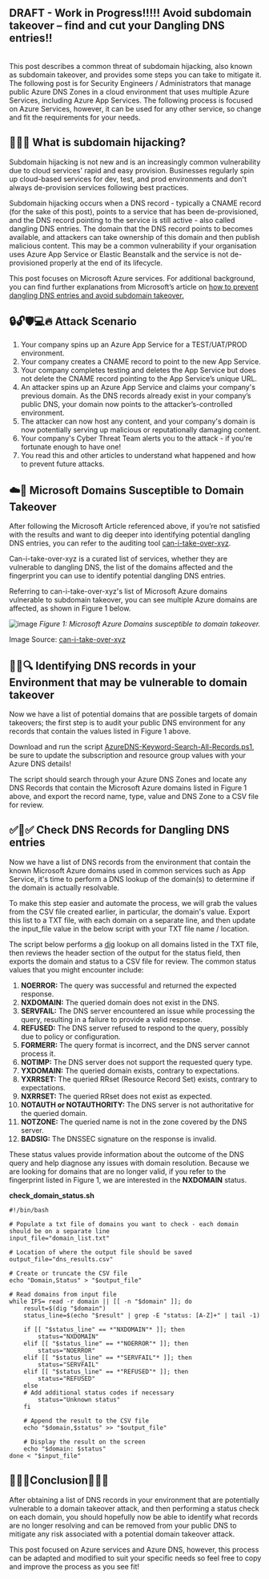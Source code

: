 <h2>DRAFT - Work in Progress!!!!! Avoid subdomain takeover – find and cut your Dangling DNS entries!!</h2>
<br>
This post describes a common threat of subdomain hijacking, also known as subdomain takeover, and provides some steps you can take to mitigate it. The following post is for Security Engineers / Administrators that manage public Azure DNS Zones in a cloud environment that uses multiple Azure Services, including Azure App Services. The following process is focused on Azure Services, however, it can be used for any other service, so change and fit the requirements for your needs.

<h2>🕵️‍♂️🌐 What is subdomain hijacking? </h2>
<p>
Subdomain hijacking is not new and is an increasingly common vulnerability due to cloud services' rapid and easy provision.  Businesses regularly spin up cloud-based services for dev, test, and prod environments and don't always de-provision services following best practices.
</p>

<p>
Subdomain hijacking occurs when a DNS record - typically a CNAME record (for the sake of this post), points to a service that has been de-provisioned, and the DNS record pointing to the service is still active - also called dangling DNS entries. The domain that the DNS record points to becomes available, and attackers can take ownership of this domain and then publish malicious content. This may be a common vulnerability if your organisation uses Azure App Service or Elastic Beanstalk and the service is not de-provisioned properly at the end of its lifecycle. 
</p>
<p>
This post focuses on Microsoft Azure services. For additional background, you can find further explanations from Microsoft’s article on <a href="https://learn.microsoft.com/en-us/azure/security/fundamentals/subdomain-takeover">how to prevent dangling DNS entries and avoid subdomain takeover.</a>
</p>

<h2>🔒🔓🛡️💻🔥 Attack Scenario </h2>
<ol>
<li>Your company spins up an Azure App Service for a TEST/UAT/PROD environment.</li>
<li>Your company creates a CNAME record to point to the new App Service.</li>
<li>Your company completes testing and deletes the App Service but does not delete the CNAME record pointing to the App Service’s unique URL. </li>
<li>An attacker spins up an Azure App Service and claims your company's previous domain. As the DNS records already exist in your company’s public DNS, your domain now points to the attacker’s-controlled environment.</li>
<li>The attacker can now host any content, and your company's domain is now potentially serving up malicious or reputationally damaging content.</li>
<li>Your company's Cyber Threat Team alerts you to the attack - if you're fortunate enough to have one!</li>
<li>You read this and other articles to understand what happened and how to prevent future attacks.</li>
</ol>

  
<h2>☁️🔵 Microsoft Domains Susceptible to Domain Takeover</h2>
<p>After following the Microsoft Article referenced above, if you’re not satisfied with the results and want to dig deeper into identifying potential dangling DNS entries, you can refer to the auditing tool <a href="https://github.com/EdOverflow/can-i-take-over-xyz">can-i-take-over-xyz</a>. 
<br/>
  
  Can-i-take-over-xyz is a curated list of services, whether they are vulnerable to dangling DNS, the list of the domains affected and the fingerprint you can use to identify potential dangling DNS entries. </p>
<p>
Referring to can-i-take-over-xyz's list of Microsoft Azure domains vulnerable to subdomain takeover, you can see multiple Azure domains are affected, as shown in Figure 1 below.

![image](https://github.com/Mrlukerwilkinson/Dangling-DNS/assets/140768032/a19228b9-b44c-4790-a8d9-7c4cb772662a)
*Figure 1: Microsoft Azure Domains susceptible to domain takeover.*

Image Source: [can-i-take-over-xyz](https://github.com/EdOverflow/can-i-take-over-xyz)
</p>

<h2>🕵️‍♂️🔍 Identifying DNS records in your Environment that may be vulnerable to domain takeover</h2>
<p>Now we have a list of potential domains that are possible targets of domain takeovers; the first step is to audit your public DNS environment for any records that contain the values listed in Figure 1 above.
<br/>
  
Download and run the script <a href="https://github.com/Mrlukerwilkinson/Dangling-DNS/blob/main/AzureDNS-Keyword-Search-All-Records.ps1">AzureDNS-Keyword-Search-All-Records.ps1</a>, be sure to update the subscription and resource group values with your Azure DNS details!
<br>

The script should search through your Azure DNS Zones and locate any DNS Records that contain the Microsoft Azure domains listed in Figure 1 above, and export the record name, type, value and DNS Zone to a CSV file for review. 
<br>
<h2>✅📝✅ Check DNS Records for Dangling DNS entries</h2>
Now we have a list of DNS records from the environment that contain the known Microsoft Azure domains used in common services such as App Service, it's time to perform a DNS lookup of the domain(s) to determine if the domain is actually resolvable.

To make this step easier and automate the process, we will grab the values from the CSV file created earlier, in particular, the domain's value. Export this list to a TXT file, with each domain on a separate line, and then update the input_file value in the below script with your TXT file name / location. 

The script below performs a <a href="https://linux.die.net/man/1/dig">dig</a> lookup on all domains listed in the TXT file, then reviews the header section of the output for the status field, then exports the domain and status to a CSV file for review. The common status values that you might encounter include:
<ol>
  <li><b>NOERROR:</b> The query was successful and returned the expected response.</li>
  <li><b>NXDOMAIN:</b> The queried domain does not exist in the DNS.</li>
  <li><b>SERVFAIL:</b> The DNS server encountered an issue while processing the query, resulting in a failure to provide a valid response.</li>
  <li><b>REFUSED:</b> The DNS server refused to respond to the query, possibly due to policy or configuration.</li>
  <li><b>FORMERR:</b> The query format is incorrect, and the DNS server cannot process it.</li>
  <li><b>NOTIMP:</b> The DNS server does not support the requested query type.</li>
  <li><b>YXDOMAIN:</b> The queried domain exists, contrary to expectations.</li>
  <li><b>YXRRSET:</b> The queried RRset (Resource Record Set) exists, contrary to expectations.</li>
  <li><b>NXRRSET:</b> The queried RRset does not exist as expected.</li>
  <li><b>NOTAUTH or NOTAUTHORITY:</b> The DNS server is not authoritative for the queried domain.</li>
  <li><b>NOTZONE:</b> The queried name is not in the zone covered by the DNS server.</li>
  <li><b>BADSIG:</b> The DNSSEC signature on the response is invalid.</li>
</ol>
These status values provide information about the outcome of the DNS query and help diagnose any issues with domain resolution. Because we are looking for domains that are no longer valid, if you refer to the fingerprint listed in Figure 1, we are interested in the <b>NXDOMAIN</b> status.
<br>

<b>check_domain_status.sh</b>
</p>

````
#!/bin/bash

# Populate a txt file of domains you want to check - each domain should be on a separate line
input_file="domain_list.txt"

# Location of where the output file should be saved
output_file="dns_results.csv"

# Create or truncate the CSV file
echo "Domain,Status" > "$output_file"

# Read domains from input file
while IFS= read -r domain || [[ -n "$domain" ]]; do
    result=$(dig "$domain")
    status_line=$(echo "$result" | grep -E "status: [A-Z]+" | tail -1)
    
    if [[ "$status_line" == *"NXDOMAIN"* ]]; then
        status="NXDOMAIN"
    elif [[ "$status_line" == *"NOERROR"* ]]; then
        status="NOERROR"
    elif [[ "$status_line" == *"SERVFAIL"* ]]; then
        status="SERVFAIL"
    elif [[ "$status_line" == *"REFUSED"* ]]; then
        status="REFUSED"
    else
    # Add additional status codes if necessary
        status="Unknown status"
    fi

    # Append the result to the CSV file
    echo "$domain,$status" >> "$output_file"
    
    # Display the result on the screen
    echo "$domain: $status"
done < "$input_file"
````

<h2>🎉🏁🎉Conclusion🎉🏁🎉</h2>

After obtaining a list of DNS records in your environment that are potentially vulnerable to a domain takeover attack, and then performing a status check on each domain, you should hopefully now be able to identify what records are no longer resolving and can be removed from your public DNS to mitigate any risk associated with a potential domain takeover attack. 

This post focused on Azure services and Azure DNS, however, this process can be adapted and modified to suit your specific needs so feel free to copy and improve the process as you see fit! 

